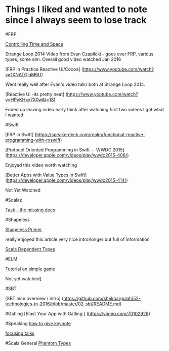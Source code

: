 # Things I liked and wanted to note since I always seem to lose track


#FRP


[Controlling Time and Space](https://www.youtube.com/watch?v=Agu6jipKfYw)

Strange Loop 2014 Video from Evan Czaplicki - goes over FRP, various types, some elm. Overall good video watched Jan 2016

[FRP in Practice Reactive Ui/Cocoa] (https://www.youtube.com/watch?v=1XNATGjqM6U)

Went really well after Evan's video talk/ both at Strange Loop 2014. 

[Reactive UI -its pretty neat] (https://www.youtube.com/watch?v=HPyKHxy7X0w&t=18)

Ended up leaving video early think after watching first two videos I got what I wanted

#Swift

[FRP in Swift] (https://speakerdeck.com/realm/functional-reactive-programming-with-rxswift)

[Protocol Oriented Programming in Swift -- WWDC 2015] (https://developer.apple.com/videos/play/wwdc2015-408/)

Enjoyed this video worth watching

[Better Apps with Value Types in Swift] (https://developer.apple.com/videos/play/wwdc2015-414/)

Not Yet Watched


#Scalaz

[Task - the missing docs](http://timperrett.com/2014/07/20/scalaz-task-the-missing-documentation/) 

#Shapeless

[Shapeless Primer](https://rnduja.github.io/2016/01/19/a_shapeless_primer/)

really enjoyed this article very nice intro/longer but full of information

[Scala Dependent Types](http://rnduja.github.io/2015/10/07/scala-dependent-types/)

#ELM

[Tutorial on simple game](https://tech.zalando.com/blog/using-elm-to-create-a-fun-game-in-just-five-days/)

Not yet watched]

#SBT

[SBT nice overview / intro] (https://github.com/shekhargulati/52-technologies-in-2016/blob/master/02-sbt/README.md)

#Gatling
[Blast Your App with Gatling ] (https://vimeo.com/70102928)

#Speaking
[how to give keynote](https://medium.com/@chadfowler/how-to-give-a-keynote-9cc61abb6ec8#.gifwzfc5n)

[focusing talks](https://www.facebook.com/note.php?note_id=536820369684165)

#Scala General
[Phantom Types](http://danielwestheide.com/blog/2015/06/28/put-your-writes-where-your-master-is-compile-time-restriction-of-slick-effect-types.html)

